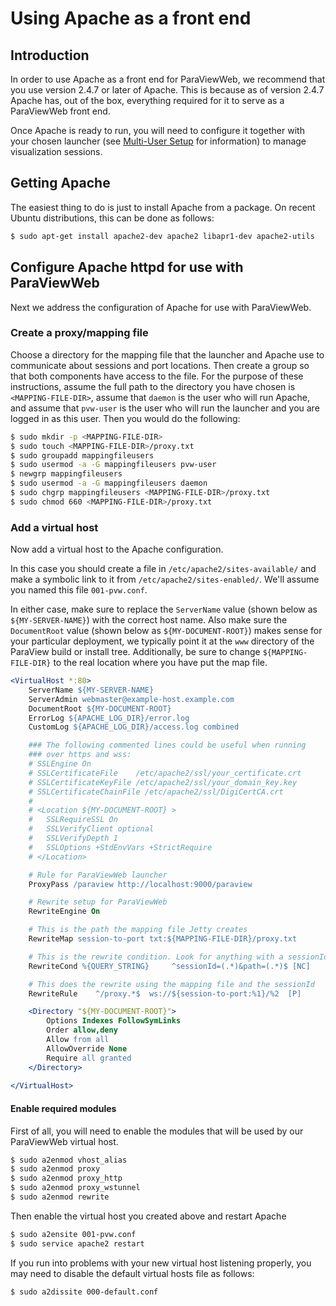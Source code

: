 # Using Apache as a front end

## Introduction

In order to use Apache as a front end for ParaViewWeb, we recommend that you use version 2.4.7 or later of Apache.  This is because as of version 2.4.7 Apache has, out of the box, everything required for it to serve as a ParaViewWeb front end.

Once Apache is ready to run, you will need to configure it together with your chosen launcher (see [Multi-User Setup](/paraviewweb/docs/guides/multi_user_setup.html) for information) to manage visualization sessions.

## Getting Apache

The easiest thing to do is just to install Apache from a package.  On recent Ubuntu distributions, this can be done as follows:

``` bash
$ sudo apt-get install apache2-dev apache2 libapr1-dev apache2-utils
```

## Configure Apache httpd for use with ParaViewWeb

Next we address the configuration of Apache for use with ParaViewWeb.

### Create a proxy/mapping file

Choose a directory for the mapping file that the launcher and Apache use to communicate about sessions and port locations.  Then create a group so that both components have access to the file.  For the purpose of these instructions, assume the full path to the directory you have chosen is `<MAPPING-FILE-DIR>`, assume that `daemon` is the user who will run Apache, and assume that `pvw-user` is the user who will run the launcher and you are logged in as this user.  Then you would do the following:

``` bash
$ sudo mkdir -p <MAPPING-FILE-DIR>
$ sudo touch <MAPPING-FILE-DIR>/proxy.txt
$ sudo groupadd mappingfileusers
$ sudo usermod -a -G mappingfileusers pvw-user
$ newgrp mappingfileusers
$ sudo usermod -a -G mappingfileusers daemon
$ sudo chgrp mappingfileusers <MAPPING-FILE-DIR>/proxy.txt
$ sudo chmod 660 <MAPPING-FILE-DIR>/proxy.txt
```

### Add a virtual host

Now add a virtual host to the Apache configuration.

In this case you should create a file in `/etc/apache2/sites-available/` and make a symbolic link to it from `/etc/apache2/sites-enabled/`.  We'll assume you named this file `001-pvw.conf`.

In either case, make sure to replace the `ServerName` value (shown below as `${MY-SERVER-NAME}`) with the correct host name.  Also make sure the `DocumentRoot` value (shown below as `${MY-DOCUMENT-ROOT}`) makes sense for your particular deployment, we typically point it at the `www` directory of the ParaView build or install tree.  Additionally, be sure to change `${MAPPING-FILE-DIR}` to the real location where you have put the map file.

```apache
<VirtualHost *:80>
    ServerName ${MY-SERVER-NAME}
    ServerAdmin webmaster@example-host.example.com
    DocumentRoot ${MY-DOCUMENT-ROOT}
    ErrorLog ${APACHE_LOG_DIR}/error.log
    CustomLog ${APACHE_LOG_DIR}/access.log combined

    ### The following commented lines could be useful when running
    ### over https and wss:
    # SSLEngine On
    # SSLCertificateFile    /etc/apache2/ssl/your_certificate.crt
    # SSLCertificateKeyFile /etc/apache2/ssl/your_domain_key.key
    # SSLCertificateChainFile /etc/apache2/ssl/DigiCertCA.crt
    #
    # <Location ${MY-DOCUMENT-ROOT} >
    #   SSLRequireSSL On
    #   SSLVerifyClient optional
    #   SSLVerifyDepth 1
    #   SSLOptions +StdEnvVars +StrictRequire
    # </Location>

    # Rule for ParaViewWeb launcher
    ProxyPass /paraview http://localhost:9000/paraview

    # Rewrite setup for ParaViewWeb
    RewriteEngine On

    # This is the path the mapping file Jetty creates
    RewriteMap session-to-port txt:${MAPPING-FILE-DIR}/proxy.txt

    # This is the rewrite condition. Look for anything with a sessionId= in the query part of the URL and capture the value to use below.
    RewriteCond %{QUERY_STRING}     ^sessionId=(.*)&path=(.*)$ [NC]

    # This does the rewrite using the mapping file and the sessionId
    RewriteRule    ^/proxy.*$  ws://${session-to-port:%1}/%2  [P]

    <Directory "${MY-DOCUMENT-ROOT}">
        Options Indexes FollowSymLinks
        Order allow,deny
        Allow from all
        AllowOverride None
        Require all granted
    </Directory>
    
</VirtualHost>
```

#### Enable required modules

First of all, you will need to enable the modules that will be used by our ParaViewWeb virtual host.

``` bash
$ sudo a2enmod vhost_alias
$ sudo a2enmod proxy
$ sudo a2enmod proxy_http
$ sudo a2enmod proxy_wstunnel
$ sudo a2enmod rewrite
```

Then enable the virtual host you created above and restart Apache

``` bash
$ sudo a2ensite 001-pvw.conf
$ sudo service apache2 restart
```

If you run into problems with your new virtual host listening properly, you may need to disable the default virtual hosts file as follows:

``` bash
$ sudo a2dissite 000-default.conf
```

